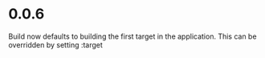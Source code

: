 # 0.0.6
Build now defaults to building the first target in the application. This can be overridden by setting :target